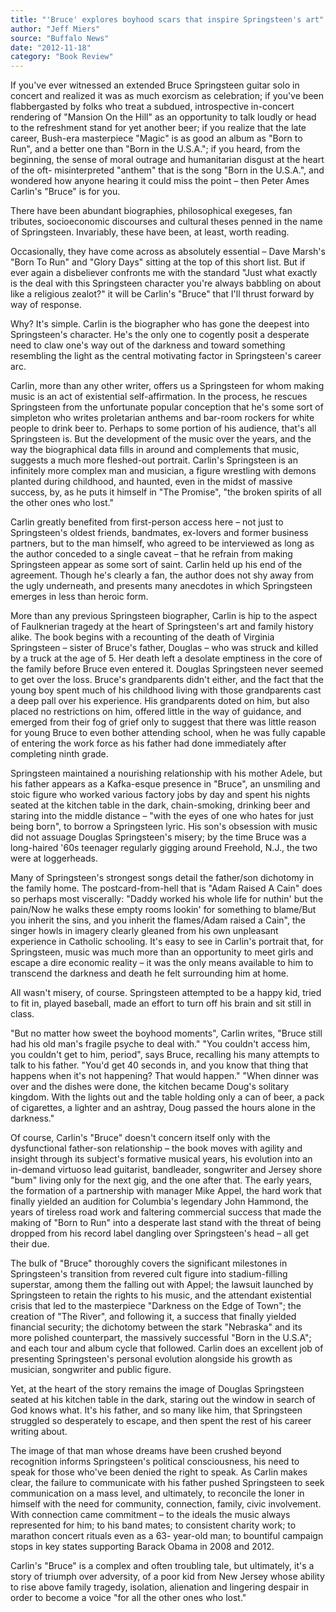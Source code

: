 ```yaml
---
title: "'Bruce' explores boyhood scars that inspire Springsteen's art"
author: "Jeff Miers"
source: "Buffalo News"
date: "2012-11-18"
category: "Book Review"
---
```


If you've ever witnessed an extended Bruce Springsteen guitar solo in concert and realized it was as much exorcism as celebration; if you've been flabbergasted by folks who treat a subdued, introspective in-concert rendering of "Mansion On the Hill" as an opportunity to talk loudly or head to the refreshment stand for yet another beer; if you realize that the late career, Bush-era masterpiece "Magic" is as good an album as "Born to Run", and a better one than "Born in the U.S.A."; if you heard, from the beginning, the sense of moral outrage and humanitarian disgust at the heart of the oft- misinterpreted "anthem" that is the song "Born in the U.S.A.", and wondered how anyone hearing it could miss the point – then Peter Ames Carlin's "Bruce" is for you.

There have been abundant biographies, philosophical exegeses, fan tributes, socioeconomic discourses and cultural theses penned in the name of Springsteen. Invariably, these have been, at least, worth reading.

Occasionally, they have come across as absolutely essential – Dave Marsh's "Born To Run" and "Glory Days" sitting at the top of this short list. But if ever again a disbeliever confronts me with the standard "Just what exactly is the deal with this Springsteen character you're always babbling on about like a religious zealot?" it will be Carlin's "Bruce" that I'll thrust forward by way of response.

Why? It's simple. Carlin is the biographer who has gone the deepest into Springsteen's character. He's the only one to cogently posit a desperate need to claw one's way out of the darkness and toward something resembling the light as the central motivating factor in Springsteen's career arc.

Carlin, more than any other writer, offers us a Springsteen for whom making music is an act of existential self-affirmation. In the process, he rescues Springsteen from the unfortunate popular conception that he's some sort of simpleton who writes proletarian anthems and bar-room rockers for white people to drink beer to. Perhaps to some portion of his audience, that's all Springsteen is. But the development of the music over the years, and the way the biographical data fills in around and complements that music, suggests a much more fleshed-out portrait. Carlin's Springsteen is an infinitely more complex man and musician, a figure wrestling with demons planted during childhood, and haunted, even in the midst of massive success, by, as he puts it himself in "The Promise", "the broken spirits of all the other ones who lost."

Carlin greatly benefited from first-person access here – not just to Springsteen's oldest friends, bandmates, ex-lovers and former business partners, but to the man himself, who agreed to be interviewed as long as the author conceded to a single caveat – that he refrain from making Springsteen appear as some sort of saint. Carlin held up his end of the agreement. Though he's clearly a fan, the author does not shy away from the ugly underneath, and presents many anecdotes in which Springsteen emerges in less than heroic form.

More than any previous Springsteen biographer, Carlin is hip to the aspect of Faulknerian tragedy at the heart of Springsteen's art and family history alike. The book begins with a recounting of the death of Virginia Springsteen – sister of Bruce's father, Douglas – who was struck and killed by a truck at the age of 5. Her death left a desolate emptiness in the core of the family before Bruce even entered it. Douglas Springsteen never seemed to get over the loss. Bruce's grandparents didn't either, and the fact that the young boy spent much of his childhood living with those grandparents cast a deep pall over his experience. His grandparents doted on him, but also placed no restrictions on him, offered little in the way of guidance, and emerged from their fog of grief only to suggest that there was little reason for young Bruce to even bother attending school, when he was fully capable of entering the work force as his father had done immediately after completing ninth grade.

Springsteen maintained a nourishing relationship with his mother Adele, but his father appears as a Kafka-esque presence in "Bruce", an unsmiling and stoic figure who worked various factory jobs by day and spent his nights seated at the kitchen table in the dark, chain-smoking, drinking beer and staring into the middle distance – "with the eyes of one who hates for just being born", to borrow a Springsteen lyric. His son's obsession with music did not assuage Douglas Springsteen's misery; by the time Bruce was a long-haired '60s teenager regularly gigging around Freehold, N.J., the two were at loggerheads.

Many of Springsteen's strongest songs detail the father/son dichotomy in the family home. The postcard-from-hell that is "Adam Raised A Cain" does so perhaps most viscerally: "Daddy worked his whole life for nuthin' but the pain/Now he walks these empty rooms lookin' for something to blame/But you inherit the sins, and you inherit the flames/Adam raised a Cain", the singer howls in imagery clearly gleaned from his own unpleasant experience in Catholic schooling. It's easy to see in Carlin's portrait that, for Springsteen, music was much more than an opportunity to meet girls and escape a dire economic reality – it was the only means available to him to transcend the darkness and death he felt surrounding him at home.

All wasn't misery, of course. Springsteen attempted to be a happy kid, tried to fit in, played baseball, made an effort to turn off his brain and sit still in class.

"But no matter how sweet the boyhood moments", Carlin writes, "Bruce still had his old man's fragile psyche to deal with." "You couldn't access him, you couldn't get to him, period", says Bruce, recalling his many attempts to talk to his father. "You'd get 40 seconds in, and you know that thing that happens when it's not happening? That would happen." "When dinner was over and the dishes were done, the kitchen became Doug's solitary kingdom. With the lights out and the table holding only a can of beer, a pack of cigarettes, a lighter and an ashtray, Doug passed the hours alone in the darkness."

Of course, Carlin's "Bruce" doesn't concern itself only with the dysfunctional father-son relationship – the book moves with agility and insight through its subject's formative musical years, his evolution into an in-demand virtuoso lead guitarist, bandleader, songwriter and Jersey shore "bum" living only for the next gig, and the one after that. The early years, the formation of a partnership with manager Mike Appel, the hard work that finally yielded an audition for Columbia's legendary John Hammond, the years of tireless road work and faltering commercial success that made the making of "Born to Run" into a desperate last stand with the threat of being dropped from his record label dangling over Springsteen's head – all get their due.

The bulk of "Bruce" thoroughly covers the significant milestones in Springsteen's transition from revered cult figure into stadium-filling superstar, among them the falling out with Appel; the lawsuit launched by Springsteen to retain the rights to his music, and the attendant existential crisis that led to the masterpiece "Darkness on the Edge of Town"; the creation of "The River", and following it, a success that finally yielded financial security; the dichotomy between the stark "Nebraska" and its more polished counterpart, the massively successful "Born in the U.S.A"; and each tour and album cycle that followed. Carlin does an excellent job of presenting Springsteen's personal evolution alongside his growth as musician, songwriter and public figure.

Yet, at the heart of the story remains the image of Douglas Springsteen seated at his kitchen table in the dark, staring out the window in search of God knows what. It's his father, and so many like him, that Springsteen struggled so desperately to escape, and then spent the rest of his career writing about.

The image of that man whose dreams have been crushed beyond recognition informs Springsteen's political consciousness, his need to speak for those who've been denied the right to speak. As Carlin makes clear, the failure to communicate with his father pushed Springsteen to seek communication on a mass level, and ultimately, to reconcile the loner in himself with the need for community, connection, family, civic involvement. With connection came commitment – to the ideals the music always represented for him; to his band mates; to consistent charity work; to marathon concert rituals even as a 63- year-old man; to bountiful campaign stops in key states supporting Barack Obama in 2008 and 2012.

Carlin's "Bruce" is a complex and often troubling tale, but ultimately, it's a story of triumph over adversity, of a poor kid from New Jersey whose ability to rise above family tragedy, isolation, alienation and lingering despair in order to become a voice "for all the other ones who lost."
